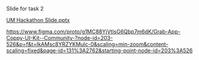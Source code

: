 Slide for task 2

[UM Hackathon Slide.pptx](https://github.com/user-attachments/files/19720392/UM.Hackathon.Slide.pptx)

https://www.figma.com/proto/g1MC88YjVtlsG6Qbp7m6dK/Grab-App-Coppy-UI-Kit--Community-?node-id=203-526&p=f&t=IkAMsc8YRZYKMulc-0&scaling=min-zoom&content-scaling=fixed&page-id=131%3A2762&starting-point-node-id=203%3A526


